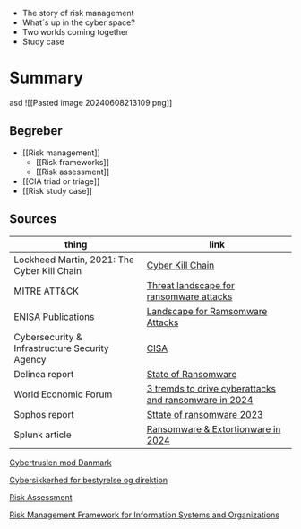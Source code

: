 - The story of risk management
- What´s up in the cyber space?
- Two worlds coming together
- Study case

# Summary
asd
![[Pasted image 20240608213109.png]]
## Begreber
- [[Risk management]]
	- [[Risk frameworks]]
	- [[Risk assessment]]
- [[CIA triad or triage]]
- [[Risk study case]]




## Sources

| thing                                          | link                                                                                                                            |
| ---------------------------------------------- | ------------------------------------------------------------------------------------------------------------------------------- |
| Lockheed Martin, 2021: The Cyber Kill Chain    | [Cyber Kill Chain](https://www.lockheedmartin.com/en-us/capabilities/cyber/cyber-kill-chain.html)                               |
| MITRE ATT&CK                                   | [Threat landscape for ransomware attacks](https://attack.mitre.org/)                                                            |
| ENISA Publications                             | [Landscape for Ramsomware Attacks](https://www.enisa.europa.eu/publications/enisa-threat-landscape-for-ransomware-attacks)      |
| Cybersecurity & Infrastructure Security Agency | [CISA](https://www.cisa.gov/)                                                                                                   |
| Delinea report                                 | [State of Ransomware](https://delinea.com/hubfs/Delinea/whitepapers/delinea-whitepaper-state-of-ransomware-2024-report.pdf)     |
| World Economic Forum                           | [3 tremds to drive cyberattacks and ransomware in 2024](https://www.weforum.org/agenda/2024/02/3-trends-ransomware-2024/)       |
| Sophos report                                  | [Sttate of ransomware 2023](https://assets.sophos.com/X24WTUEQ/at/c949g7693gsnjh9rb9gr8/sophos-state-of-ransomware-2023-wp.pdf) |
| Splunk article                                 | [Ransomware & Extortionware in 2024](https://www.splunk.com/en_us/blog/learn/ransomware-trends.html)                            |

[Cybertruslen mod Danmark](https://www.cfcs.dk/da/cybertruslen/trusselsvurderinger/cybertruslen-mod-danmark/)

[Cybersikkerhed for bestyrelse og direktion](https://bcfc.dk/wp-content/uploads/2023/09/4.3-Cyber_Bestyrelsesvejledning_-FINAL-september-2023-Skrivebeskyttet.pdf)

[Risk Assessment](https://www.enisa.europa.eu/topics/risk-management/current-risk/risk-management-inventory/rm-process/risk-assessment)

[Risk Management Framework for Information Systems and Organizations](https://nvlpubs.nist.gov/nistpubs/SpecialPublications/NIST.SP.800-37r2.pdf)
